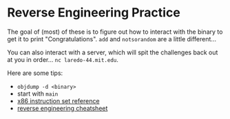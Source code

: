 # Reverse Engineering Practice

The goal of (most) of these is to figure out how to interact with the binary to get it to print "Congratulations". `add` and `notsorandom` are a little different...

You can also interact with a server, which will spit the challenges back out at you in order... `nc laredo-44.mit.edu`.

Here are some tips:
 * `objdump -d <binary>`
 * start with `main`
 * [x86 instruction set reference](http://www.felixcloutier.com/x86/)
 * [reverse engineering cheatsheet](http://r00ted.com/cheat%20sheet%20reverse%20v6.png)
